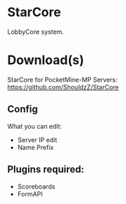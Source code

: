 # StarCore
LobbyCore system.

# Download(s)
StarCore for PocketMine-MP Servers: https://github.com/ShouldzZ/StarCore

## Config
What you can edit:
* Server IP edit
* Name Prefix

## Plugins required:
* Scoreboards
* FormAPI



